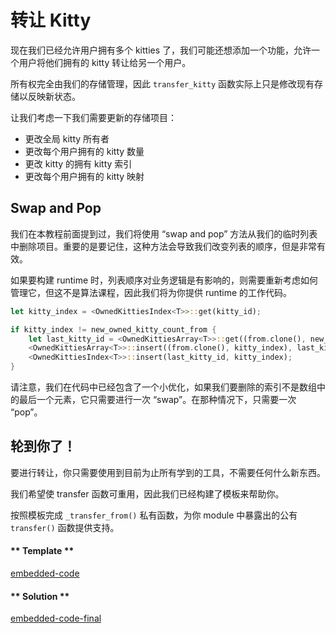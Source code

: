 # 转让 Kitty

现在我们已经允许用户拥有多个 kitties 了，我们可能还想添加一个功能，允许一个用户将他们拥有的 kitty 转让给另一个用户。

所有权完全由我们的存储管理，因此 `transfer_kitty` 函数实际上只是修改现有存储以反映新状态。

让我们考虑一下我们需要更新的存储项目：

- 更改全局 kitty 所有者
- 更改每个用户拥有的 kitty 数量
- 更改 kitty 的拥有 kitty 索引
- 更改每个用户拥有的 kitty 映射

## Swap and Pop

我们在本教程前面提到过，我们将使用 “swap and pop” 方法从我们的临时列表中删除项目。重要的是要记住，这种方法会导致我们改变列表的顺序，但是非常有效。

如果要构建 runtime 时，列表顺序对业务逻辑是有影响的，则需要重新考虑如何管理它，但这不是算法课程，因此我们将为你提供 runtime 的工作代码。

```rust
let kitty_index = <OwnedKittiesIndex<T>>::get(kitty_id);

if kitty_index != new_owned_kitty_count_from {
    let last_kitty_id = <OwnedKittiesArray<T>>::get((from.clone(), new_owned_kitty_count_from));
    <OwnedKittiesArray<T>>::insert((from.clone(), kitty_index), last_kitty_id);
    <OwnedKittiesIndex<T>>::insert(last_kitty_id, kitty_index);
}
```

请注意，我们在代码中已经包含了一个小优化，如果我们要删除的索引不是数组中的最后一个元素，它只需要进行一次 “swap”。在那种情况下，只需要一次 “pop”。

## 轮到你了！

要进行转让，你只需要使用到目前为止所有学到的工具，不需要任何什么新东西。

我们希望使 transfer 函数可重用，因此我们已经构建了模板来帮助你。

按照模板完成 `_transfer_from()` 私有函数，为你 module 中暴露出的公有 `transfer()` 函数提供支持。

<!-- tabs:start -->

#### ** Template **

[embedded-code](./assets/3.2-template.rs ':include :type=code embed-template')

#### ** Solution **

[embedded-code-final](./assets/3.2-finished-code.rs ':include :type=code embed-final')

<!-- tabs:end -->
